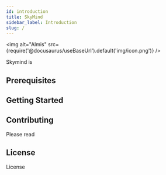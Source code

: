 ```yaml
---
id: introduction
title: SkyMind
sidebar_label: Introduction
slug: /
---
```


<img alt="Almis" src={require('@docusaurus/useBaseUrl').default('img/icon.png')} />

Skymind is


## Prerequisites

## Getting Started


## Contributing

Please read 

## License

License